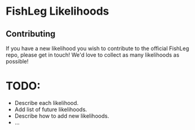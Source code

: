 # FishLeg Likelihoods


## Contributing

If you have a new likelihood you wish to contribute to the official FishLeg repo, please get in touch! We'd love to collect as many likelihoods as possible!

# TODO:

- Describe each likelihood.
- Add list of future likelihoods.
- Describe how to add new likelihoods.
- ...